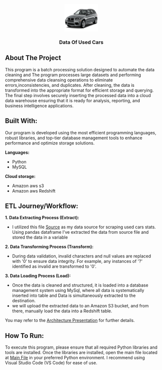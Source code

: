 <div align="center">
    <img src="Image/bmw-png.png" alt="Logo" width="110" height="90">
</div>

<h3 align="center">Data Of Used Cars</h3>

## About The Project
This program is a batch processing solution designed to automate the data cleaning and The program processes large datasets and performing comprehensive data cleansing operations to eliminate errors,inconsistencies, and duplicates. After cleaning, the data is transformed into the appropriate format for efficient storage and querying. The final step involves securely inserting the processed data into a cloud data warehouse ensuring that it is ready for analysis, reporting, and business intelligence applications.

## Built With:
<p>Our program is developed using the most efficient programming languages, robust libraries, and top-tier database management tools to enhance performance and optimize storage solutions.</p>

<b>Languages:</b>
<ul>
    <li>Python</li>
    <li>MySQL</li>
</ul>
<p><b>Cloud storage:</b></p>
<ul>
    <li>Amazon aws s3</li>
    <li>Amazon aws Redshift</li>
</ul>

## ETL Journey/Workflow:
<p><b>1. Data Extracting Process (Extract):</b></p>
<ul><li>I utilized this file <a href='data/used_cars_data.csv'> Source</a> as my data source for scraping used cars stats. Using pandas dataframe I've extracted the data from source file and stored the data in a variable
</li></ul>
<p><b>2. Data Transforming Process (Transform):</b></p>
<ul>
    <li>
        During data validation, invalid characters and null values are replaced with '0' to ensure data integrity. For example, any instances of '?' identified as invalid are transformed to '0'.
    </li>
</ul>
<p><b>3. Data Loading Process (Load):</b></p>
<ul>
    <li>
        Once the data is cleaned and structured, it is loaded into a database management system using MySql, where all data is systematically inserted into table and Data is simultaneously extracted to the destination.
    </li>
    <li>
        we will upload the extracted data to an Amazon S3 bucket, and from there, manually load the data into a Redshift table.
    </li>
</ul>
<p>You may refer to the <a href='Architecture/Architecture.pdf'>Architecture Presentation</a> for further details.</p>

## How To Run:
To execute this program, please ensure that all required Python libraries and tools are installed. Once the libraries are installed, open the main file located at <a href="main.py"> Main File</a> in your preferred Python environment. I recommend using Visual Studio Code (VS Code) for ease of use.
